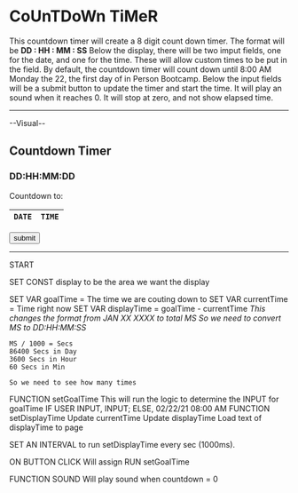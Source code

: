 # CoUnTDoWn TiMeR

This countdown timer will create a 8 digit count down timer.
The format will be **DD : HH : MM : SS**
Below the display, there will be two imput fields, one for the date, and one for the time.
These will allow custom times to be put in the field.
By default, the countdown timer will count down until 8:00 AM Monday the 22, the first day of in Person Bootcamp.
Below the input fields will be a submit button to update the timer and start the time.
It will play an sound when it reaches 0.
It will stop at zero, and not show elapsed time.

----

--Visual--

## Countdown Timer

### **DD:HH:MM:DD**


Countdown to:

| `DATE` | `TIME` |
|--- | --- |
<button>submit</button>

---

START

SET CONST display to be the area we want the display

SET VAR goalTime = The time we are couting down to
SET VAR currentTime = Time right now
SET VAR displayTime = goalTime - currentTime
    *This changes the format from JAN XX XXXX to total MS*
    *So we need to convert MS to DD:HH:MM:SS*

    MS / 1000 = Secs
    86400 Secs in Day
    3600 Secs in Hour
    60 Secs in Min

    So we need to see how many times 

FUNCTION setGoalTime
    This will run the logic to determine the INPUT for goalTime
    IF USER INPUT, INPUT; ELSE, 02/22/21 08:00 AM
FUNCTION setDisplayTime
    Update currentTime
    Update displayTime
    Load text of displayTime to page

SET AN INTERVAL to run setDisplayTime every sec (1000ms).

ON BUTTON CLICK
    Will assign RUN setGoalTime

FUNCTION SOUND
    Will play sound when countdown = 0